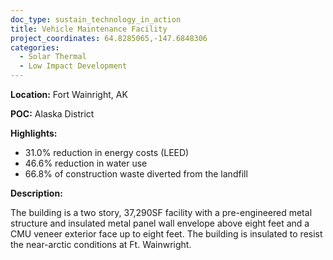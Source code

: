 ```yaml
---
doc_type: sustain_technology_in_action
title: Vehicle Maintenance Facility
project_coordinates: 64.8285065,-147.6848306
categories:
  - Solar Thermal
  - Low Impact Development
---
```


**Location:** Fort Wainright, AK

**POC:** Alaska District

**Highlights:**

- 31.0% reduction in energy costs (LEED)
- 46.6% reduction in water use
- 66.8% of construction waste diverted from the landfill

**Description:**

The building is a two story, 37,290SF facility with a pre-engineered metal structure and insulated metal panel wall envelope above eight feet and a CMU veneer exterior face up to eight feet. The building is insulated to resist the near-arctic conditions at Ft. Wainwright.
